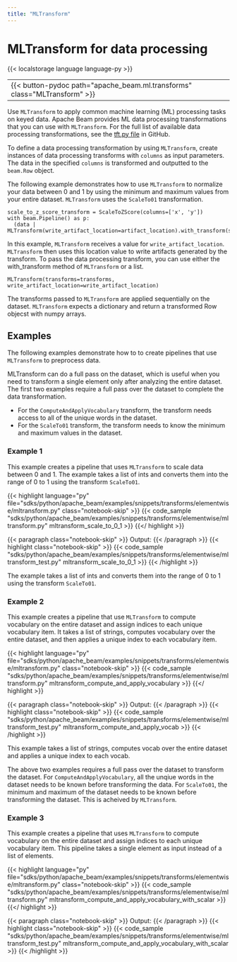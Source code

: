 ```yaml
---
title: "MLTransform"
---
```

<!--
Licensed under the Apache License, Version 2.0 (the "License");
you may not use this file except in compliance with the License.
You may obtain a copy of the License at

http://www.apache.org/licenses/LICENSE-2.0

Unless required by applicable law or agreed to in writing, software
distributed under the License is distributed on an "AS IS" BASIS,
WITHOUT WARRANTIES OR CONDITIONS OF ANY KIND, either express or implied.
See the License for the specific language governing permissions and
limitations under the License.
-->

# MLTransform for data processing

{{< localstorage language language-py >}}


<table>
  <tr>
    <td>
      <a>
      {{< button-pydoc path="apache_beam.ml.transforms" class="MLTransform" >}}
      </a>
   </td>
  </tr>
</table>


Use `MLTransform` to apply common machine learning (ML) processing tasks on keyed data. Apache Beam provides ML data processing transformations that you can use with `MLTransform`. For the full list of available data
processing transformations, see the [tft.py file](https://github.com/apache/beam/blob/ab93fb1988051baac6c3b9dd1031f4d68bd9a149/sdks/python/apache_beam/ml/transforms/tft.py#L52) in GitHub.


To define a data processing transformation by using `MLTransform`, create instances of data processing transforms with `columns` as input parameters. The data in the specified `columns` is transformed and outputted to the `beam.Row` object.

The following example demonstrates how to use `MLTransform` to normalize your data between 0 and 1 by using the minimum and maximum values from your entire dataset. `MLTransform` uses the `ScaleTo01` transformation.


```
scale_to_z_score_transform = ScaleToZScore(columns=['x', 'y'])
with beam.Pipeline() as p:
  (data | MLTransform(write_artifact_location=artifact_location).with_transform(scale_to_z_score_transform))
```

In this example, `MLTransform` receives a value for `write_artifact_location`. `MLTransform` then uses this location value to write artifacts generated by the transform. To pass the data processing transform, you can use either the with_transform method of `MLTransform` or a list.

```
MLTransform(transforms=transforms, write_artifact_location=write_artifact_location)
```

The transforms passed to `MLTransform` are applied sequentially on the dataset. `MLTransform` expects a dictionary and return a transformed Row objecst with numpy arrays.
## Examples

The following examples demonstrate how to to create pipelines that use `MLTransform` to preprocess data.

MLTransform can do a full pass on the dataset, which is useful when you need to transform a single element only after analyzing the entire dataset.
The first two examples require a full pass over the dataset to complete the data transformation.

* For the `ComputeAndApplyVocabulary` transform, the transform needs access to all of the unique words in the dataset.
* For the `ScaleTo01` transform, the transform needs to know the minimum and maximum values in the dataset.

### Example 1

This example creates a pipeline that uses `MLTransform` to scale data between 0 and 1.
The example takes a list of ints and converts them into the range of 0 to 1 using the transform `ScaleTo01`.

{{< highlight language="py" file="sdks/python/apache_beam/examples/snippets/transforms/elementwise/mltransform.py"
  class="notebook-skip" >}}
{{< code_sample "sdks/python/apache_beam/examples/snippets/transforms/elementwise/mltransform.py" mltransform_scale_to_0_1 >}}
{{</ highlight >}}

{{< paragraph class="notebook-skip" >}}
Output:
{{< /paragraph >}}
{{< highlight class="notebook-skip" >}}
{{< code_sample "sdks/python/apache_beam/examples/snippets/transforms/elementwise/mltransform_test.py" mltransform_scale_to_0_1 >}}
{{< /highlight >}}


The example takes a list of ints and converts them into the range of 0 to 1 using the transform `ScaleTo01`.

### Example 2

This example creates a pipeline that use `MLTransform` to compute vocabulary on the entire dataset and assign indices to each unique vocabulary item.
It takes a list of strings, computes vocabulary over the entire dataset, and then applies a unique index to each vocabulary item.


{{< highlight language="py" file="sdks/python/apache_beam/examples/snippets/transforms/elementwise/mltransform.py"
  class="notebook-skip" >}}
{{< code_sample "sdks/python/apache_beam/examples/snippets/transforms/elementwise/mltransform.py" mltransform_compute_and_apply_vocabulary >}}
{{</ highlight >}}

{{< paragraph class="notebook-skip" >}}
Output:
{{< /paragraph >}}
{{< highlight class="notebook-skip" >}}
{{< code_sample "sdks/python/apache_beam/examples/snippets/transforms/elementwise/mltransform_test.py" mltransform_compute_and_apply_vocab >}}
{{< /highlight >}}



This example takes a list of strings, computes vocab over the entire dataset and applies a unique index to each vocab.


The above two examples requires a full pass over the dataset to transform the dataset. For `ComputeAndApplyVocabulary`, all the unqiue words in the dataset needs to be known before transforming the data. For `ScaleTo01`, the minimum and maximum of the dataset needs to be known before transforming the dataset. This is acheived by `MLTransform`.
### Example 3

This example creates a pipeline that uses `MLTransform` to compute vocabulary on the entire dataset and assign indices to each unique vocabulary item. This pipeline takes a single element as input instead of a list of elements.


{{< highlight language="py" file="sdks/python/apache_beam/examples/snippets/transforms/elementwise/mltransform.py"
  class="notebook-skip" >}}
{{< code_sample "sdks/python/apache_beam/examples/snippets/transforms/elementwise/mltransform.py" mltransform_compute_and_apply_vocabulary_with_scalar >}}
{{</ highlight >}}

{{< paragraph class="notebook-skip" >}}
Output:
{{< /paragraph >}}
{{< highlight class="notebook-skip" >}}
{{< code_sample "sdks/python/apache_beam/examples/snippets/transforms/elementwise/mltransform_test.py" mltransform_compute_and_apply_vocabulary_with_scalar >}}
{{< /highlight >}}

